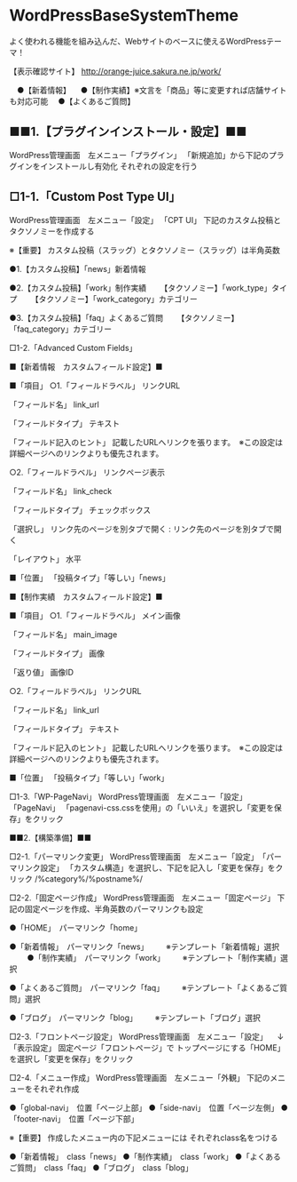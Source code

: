 # WordPressBaseSystemTheme
よく使われる機能を組み込んだ、Webサイトのベースに使えるWordPressテーマ！

【表示確認サイト】
http://orange-juice.sakura.ne.jp/work/

　●【新着情報】
　●【制作実績】※文言を「商品」等に変更すれば店舗サイトも対応可能
　●【よくあるご質問】


## ■■1.【プラグインインストール・設定】■■  
WordPress管理画面　左メニュー「プラグイン」
「新規追加」から下記のプラグインをインストールし有効化
それぞれの設定を行う

## □1-1.「Custom Post Type UI」

WordPress管理画面　左メニュー「設定」 「CPT UI」
下記のカスタム投稿とタクソノミーを作成する

※【重要】
カスタム投稿（スラッグ）とタクソノミー（スラッグ）は半角英数

●1.【カスタム投稿】「news」新着情報

●2.【カスタム投稿】「work」制作実績
　　【タクソノミー】「work_type」タイプ
　　【タクソノミー】「work_category」カテゴリー

●3.【カスタム投稿】「faq」よくあるご質問
　　【タクソノミー】「faq_category」カテゴリー




□1-2.「Advanced Custom Fields」

■【新着情報　カスタムフィールド設定】■

■「項目」
○1.「フィールドラベル」
リンクURL

「フィールド名」
link_url

「フィールドタイプ」
テキスト

「フィールド記入のヒント」
記載したURLへリンクを張ります。　※この設定は詳細ページへのリンクよりも優先されます。


○2.「フィールドラベル」
リンクページ表示

「フィールド名」
link_check

「フィールドタイプ」
チェックボックス

「選択し」
リンク先のページを別タブで開く : リンク先のページを別タブで開く

「レイアウト」
水平


■「位置」
「投稿タイプ」「等しい」「news」




■【制作実績　カスタムフィールド設定】■

■「項目」
○1.「フィールドラベル」
メイン画像

「フィールド名」
main_image

「フィールドタイプ」
画像

「返り値」
画像ID


○2.「フィールドラベル」
リンクURL

「フィールド名」
link_url

「フィールドタイプ」
テキスト

「フィールド記入のヒント」
記載したURLへリンクを張ります。　※この設定は詳細ページへのリンクよりも優先されます。


■「位置」
「投稿タイプ」「等しい」「work」




□1-3.「WP-PageNavi」
WordPress管理画面　左メニュー「設定」 「PageNavi」
「pagenavi-css.cssを使用」の「いいえ」を選択し「変更を保存」をクリック






■■2.【構築準備】■■

□2-1.「パーマリンク変更」
WordPress管理画面　左メニュー「設定」　「パーマリンク設定」
「カスタム構造」を選択し、下記を記入し「変更を保存」をクリック
/%category%/%postname%/


□2-2.「固定ページ作成」
WordPress管理画面　左メニュー「固定ページ」
下記の固定ページを作成、半角英数のパーマリンクも設定

●「HOME」　パーマリンク「home」

●「新着情報」　パーマリンク「news」
　　※テンプレート「新着情報」選択
　　
●「制作実績」　パーマリンク「work」
　　※テンプレート「制作実績」選択

●「よくあるご質問」　パーマリンク「faq」
　　※テンプレート「よくあるご質問」選択

●「ブログ」　パーマリンク「blog」
　　※テンプレート「ブログ」選択


□2-3.「フロントページ設定」
WordPress管理画面　左メニュー「設定」
　↓
「表示設定」
固定ページ「フロントページ」で
トップページにする「HOME」を選択し「変更を保存」をクリック


□2-4.「メニュー作成」
WordPress管理画面　左メニュー「外観」
下記のメニューをそれぞれ作成

●「global-navi」　位置「ページ上部」
●「side-navi」　位置「ページ左側」
●「footer-navi」　位置「ページ下部」

※【重要】
作成したメニュー内の下記メニューには
それぞれclass名をつける

●「新着情報」　class「news」
●「制作実績」　class「work」
●「よくあるご質問」　class「faq」
●「ブログ」　class「blog」
